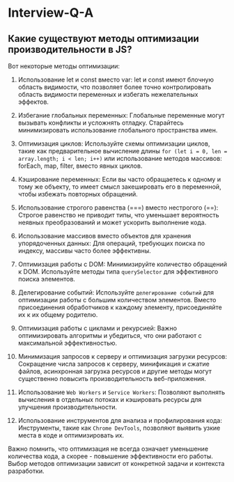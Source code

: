 # Interview-Q-A

## Какие существуют методы оптимизации производительности в JS?
 Вот некоторые методы оптимизации:

1. Использование let и const вместо var:
let и const имеют блочную область видимости, что позволяет более точно контролировать область видимости переменных
 и избегать нежелательных эффектов.

2. Избегание глобальных переменных:
Глобальные переменные могут вызывать конфликты и усложнять отладку. Старайтесь минимизировать использование
 глобального пространства имен.

3. Оптимизация циклов:
Используйте схемы оптимизации циклов, такие как предварительное вычисление длины 
```for (let i = 0, len = array.length; i < len; i++)```
 или использование методов массивов: forEach, map, filter, вместо явных циклов.

4. Кэширование переменных:
Если вы часто обращаетесь к одному и тому же объекту, то имеет смысл закешировать его в переменной,
 чтобы избежать повторных обращений.

5. Использование строгого равенства (===) вместо нестрогого (==):
Строгое равенство не приводит типы, что уменьшает вероятность неявных преобразований и может ускорить выполнение кода.

6. Использование массивов вместо объектов для хранения упорядоченных данных:
Для операций, требующих поиска по индексу, массивы часто более эффективны.

7. Оптимизация работы с DOM:
Минимизируйте количество обращений к DOM. Используйте методы типа `querySelector` для эффективного поиска элементов.

8. Делегирование событий:
Используйте `делегирование событий` для оптимизации работы с большим количеством элементов.
 Вместо присоединения обработчиков к каждому элементу, присоединяйте их к их общему родителю.

9. Оптимизация работы с циклами и рекурсией:
Важно оптимизировать алгоритмы и убедиться, что они работают с максимальной эффективностью.

10. Минимизация запросов к серверу и оптимизация загрузки ресурсов:
Сокращение числа запросов к серверу, минификация и сжатие файлов, асинхронная загрузка ресурсов
 и другие методы могут существенно повысить производительность веб-приложения.

11. Использование `Web Workers` и `Service Workers`:
Позволяют выполнять вычисления в отдельных потоках и кэшировать ресурсы для улучшения производительности.

12. Использование инструментов для анализа и профилирования кода:
Инструменты, такие как `Chrome DevTools`, позволяют выявить узкие места в коде и оптимизировать их.

Важно помнить, что оптимизация не всегда означает уменьшение количества кода,
а скорее - повышение эффективности его работы. 
Выбор методов оптимизации зависит от конкретной задачи и контекста разработки.
